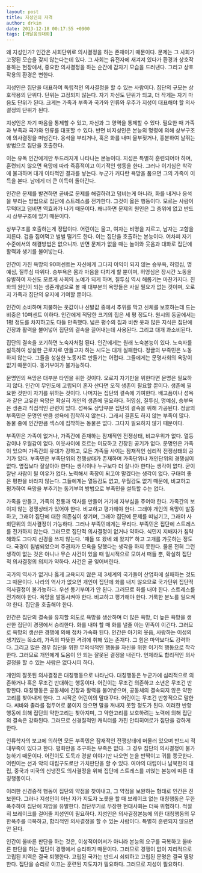 ```yaml
---
layout: post
title: 지성인의 자격
author: drkim
date: 2013-12-18 00:17:55 +0900
tags: [깨달음의대화]
---
```

  


왜 지성인가? 인간은 사회단위로 의사결정을 하는 존재이기 때문이다. 문제는 그 사회가 고정된 모습을 갖지 않는다는데 있다. 그 사회는 유전자에 새겨져 있다가 환경과 상호작용하는 현장에서, 중요한 의사결정을 하는 순간에 갑자기 모습을 드러낸다. 그리고 상호작용의 환경은 변한다.

  


지성인은 집단을 대표하여 독립적인 의사결정을 할 수 있는 사람이다. 집단의 규모는 상호작용의 단위다. 단위는 고정되지 않는다. 자기 자신도 단위가 되고, 더 작게는 자기 마음도 단위가 된다. 크게는 가족과 부족과 국가와 인류와 우주가 지성이 대표해야 할 의사결정의 단위가 된다.

  


지성인은 자기 마음을 통제할 수 있고, 자신과 그 영역을 통제할 수 있다. 필요한 때 가족과 부족과 국가와 인류를 대표할 수 있다. 반면 비지성인은 본능의 명령에 의해 상부구조에 의사결정을 떠넘긴다. 응석을 부리거나, 혹은 화를 내며 울부짖거나, 흥분하여 날뛰는 방법으로 집단을 호출한다. 

  


이는 유독 인간에게만 두드러지게 나타나는 본능이다. 지성은 특별히 훈련되어야 하며, 훈련되지 않으면 욕망에 따라 즉흥적이고 이기적인 행동을 한다. 그러나 이기심은 착각에 불과하며 대개 이타적인 결과를 낳는다. 누군가 커다란 욕망을 품으면 그의 가족이 이득을 본다. 남에게 더 큰 이득이 돌아간다. 

  


인간은 문제를 발견하면 곧바로 문제를 해결하려고 덤비는게 아니라, 화를 내거나 응석을 부리는 방법으로 집단에 스트레스를 전가한다. 그것이 옳은 행동이다. 모르는 사람이 무턱대고 덤비면 역효과가 나기 때문이다. 왜냐하면 문제의 원인은 그 층위에 없고 반드시 상부구조에 있기 때문이다. 

  


상부구조를 호출하는게 정답이다. 어린이는 울고, 여자는 비명을 지르고, 남자는 고함을 지른다. 겁을 집어먹고 벌벌 떨기도 한다. 이는 집단을 호출하는 본능이다. 어차피 자기 수준에서의 해결방법은 없으니까. 반면 문제가 없을 때는 놀이와 웃음과 대화로 집단에 활력과 생기를 불어넣는다. 

  


인간이 가진 욕망의 90퍼센트는 자신에게 그다지 이익이 되지 않는 승부욕, 허영심, 명예심, 질투심 따위다. 승부욕은 몸과 마음을 다치게 할 뿐이며, 허영심은 장시간 노동을 유발하여 자신도 모르게 사회의 노예가 되게 하며, 질투심 역시 해롭기는 마찬가지다. 진화의 원인이 되는 생존개념으로 볼 때 대부분의 욕망들은 사실 필요가 없는 것이며, 오로지 가족과 집단의 유지에 기여할 뿐이다. 

  


인간이 소비하며 지불하는 옷값이나 신발값 중에서 추위를 막고 신체를 보호하는데 드는 비중은 10퍼센트 이하다. 인간에게 적당한 크기의 집은 세 평 정도다. 원시의 동굴에서는 1평 정도를 차지하고도 다들 만족했다. 넓은 평수의 집과 비싼 옷과 많은 지식은 집단에 긴장과 활력을 불어넣어 집단의 결속을 끌어내는데 사용된다. 그리고 대개 과소비된다. 

  


집단의 결속을 포기하면 노숙자처럼 된다. 인간에게는 원래 노숙본능이 있다. 노숙자를 설득하여 성실한 근로자로 만들고자 하는 시도는 대개 실패한다. 정글의 부족민은 노동하지 않는다. 그들을 성실한 노동자로 만들기는 어렵다. 그들에게는 문명사회의 욕망이 없기 때문이다. 동기부여가 불가능하다. 

  


문명인의 욕망은 대부분 타인을 위한 것이다. 오로지 자기만을 위한다면 문명은 필요하지 않다. 인간이 무인도에 고립되어 혼자 산다면 오직 생존이 필요할 뿐이다. 생존에 필요한 것만이 자기를 위하는 것이다. 나머지는 집단의 결속에 기여한다. 배고픔이나 성욕과 같은 고유한 욕망은 확실히 개인의 생존에 필요하다. 허영심, 질투심, 명예심, 승부욕은 생존과 직접적인 관련이 있다. 성욕도 상당부분 집단의 결속을 위해 가공된다. 정글의 부족민은 문명인 만큼 성욕에 집착하지 않는다. 그래서 결혼도 하지 않는 부족이 많다. 동물 중에 인간만큼 섹스에 집착하는 동물은 없다. 그다지 필요하지 않기 때문이다. 

  


부족민은 가족이 없거나, 가족간에 존재하는 잠재적인 전쟁상태, 비교우위가 없다. 열등감이나 우월감이 없다. 이웃사이에 흐르는 미묘하고 긴장된 공기가 없다. 문명인은 가족이 있으며 가족간의 유대가 강하고, 모든 가족들 사이는 잠재적인 심리적 전쟁상태의 공기가 있다. 부족민은 부족단위의 전쟁상태가 존재하며 가족단위나 개인단위의 경쟁심이 없다. 옆집보다 잘살아야 한다는 생각이나 누구보다 더 잘나야 한다는 생각이 없다. 굳이 잘난 사람이 될 이유가 없다. 노력해서 족장이 되고야 말겠다는 생각이 없다. 구태여 좋은 평판을 바라지 않는다. 그들에게는 열등감도 없고, 우월감도 없기 때문에, 비교하고 평가하여 욕망을 부추기는 동기부여 방법으로 부족민을 설득할 수는 없다.

  


가족을 만들고, 가족의 전통과 역사를 만들어 거기에 자부심을 주어야 한다. 가족간의 보이지 않는 경쟁상태가 있어야 한다. 비교하고 평가해야 한다. 그래야 개인의 욕망이 발동하고, 그래야 집단에 대한 의존심이 생기며, 그래야 집단에 문제를 떠넘기고, 그래야 사회단위의 의사결정이 가능하다. 그러나 부족민에게는 무리다. 부족민은 집단에 스트레스를 전가하지 않는다. 그러므로 집단적 의사결정이 없거나 약하다. 식민지 지배자가 침략해와도 그다지 신경을 쓰지 않는다. '쟤들 또 왔네 왜 왔지?' 하고 고개를 갸웃하는 정도다. 국경이 침범되었으며 주권자가 모욕을 당했다는 생각을 하지 못한다. 물론 전혀 그런 생각이 없는 것은 아니나 무슨 사건이 있을 때 일시적으로 모여서 떠들 뿐, 확실히 집단적 의사결정의 의지가 약하다. 사건은 곧 잊어버린다. 

  


국가의 역사가 없거나 옳게 교육되지 않은 제 3세계의 국가들이 산업화에 실패하는 것도 그 때문이다. 나라의 역사가 없으면 개인이 집단에 화를 내지 않으므로 국가단위 집단적 의사결정이 불가능하다. 우선 동기부여가 안 된다. 그러므로 화를 내야 한다. 스트레스를 전가해야 한다. 욕망을 발동시켜야 한다. 비교하고 평가해야 한다. 거룩한 분노를 일으켜야 한다. 집단을 호출해야 한다. 

  


인간은 집단의 결속을 유지할 의도로 욕망을 생산하며 더 많은 욕망, 더 높은 욕망을 생산한 집단이 경쟁에서 승리한다. 화를 내야 할 때 화를 낼줄 아는 민족이 이긴다. 그러므로 욕망의 생산은 경쟁에 의해 점차 가속화 된다. 인간은 아기의 웃음, 사랑하는 이성의 생기있는 목소리, 가족의 따뜻한 격려에 취해 있는 존재다. 그 힘은 마약보다도 강력하다. 그리고 많은 경우 집단을 위한 무의식적인 행동을 자신을 위한 이기적 행동으로 착각한다. 그러므로 개인에게 도움이 안 되는 잘못된 결정을 내린다. 언제라도 합리적인 의사결정을 할 수 있는 사람은 없다시피 하다. 

  


개인의 잘못된 의사결정은 대칭행동으로 나타난다. 대칭행동은 누군가에 심리적으로 의존하거나 혹은 무조건 반대하는 행동이다. 어린이는 무조건 의존하고 소년은 무조건 반항한다. 대칭행동은 공동체에 긴장과 활력을 불어넣으며, 공동체의 결속되지 않은 약한 고리를 찾아내게 한다. 그 시작은 어린이의 말대꾸다. 어린이는 무조건 반항적으로 말한다. 씨바와 졸라를 접두어로 붙이지 않으면 말을 꺼내지 못할 정도가 된다. 이러한 반항행동에 의해 집단의 약한고리는 찾아지며, 그 약한고리를 보호하려는 노력에 의해 집단의 결속은 강화된다. 그러므로 신경질적인 캐릭터를 가진 안티히어로가 집단을 강하게 한다.

  


인류학자의 보고에 의하면 모든 부족민은 잠재적인 전쟁상태에 머물러 있으며 반드시 적대부족이 있다고 한다. 평화만을 추구하는 부족은 없다. 그 경우 집단의 의사결정이 불가능하기 때문이다. 어린이도 도둑과 경찰 이야기만 나오면 눈을 반짝이고 귀를 쫑긋한다. 어린이는 선과 악의 대립구도로만 가치판단을 할 수 있다. 여야의 대립이나 남북한의 대립, 중국과 미국의 신냉전도 의사결정을 위해 집단에 스트레스를 끼얹는 본능에 따른 대칭행동이다. 

  


이러한 신경증적 행동이 집단의 약점을 찾아내고, 그 약점을 보완하는 형태로 인간은 진보한다. 그러나 지성인이 아닌 자가 지도자 노릇을 할 때 브레이크 없는 대칭행동은 무한폭주하여 집단에 재앙을 유발한다. 첨단무기로 무장한 현대사회는 더욱 위험하다. 적절히 브레이크를 걸어줄 지성인이 필요하다. 지성인은 의사결정본능에 의한 대칭행동의 무한폭주를 극복하고, 합리적인 의사결정을 할 수 있는 사람이다. 특별히 훈련되지 않으면 안 된다. 

  


인간이 올바른 판단을 하는 것은, 이성적이어서가 아니라 본능의 요구를 극복하고 올바른 판단을 하는 집단이 경쟁에서 승리하기 때문이다. 그러므로 경쟁이 없이 지리적으로 고립된 지역은 결국 퇴행한다. 고립된 국가는 반드시 쇠퇴하고 고립된 문명은 결국 멸망한다. 집단을 승리로 이끄는 훈련된 지도자가 필요하다. 그러므로 지성이 필요하다.